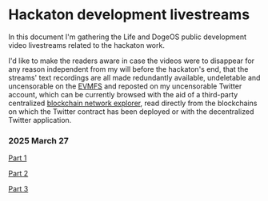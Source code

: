# Hackaton development livestreams

In this document I'm gathering the Life and DogeOS
public development video livestreams related to the hackaton
work.

I'd like to make the readers aware in case the videos
were to disappear for any reason independent from my will
before the hackaton's end, that the streams' text recordings are all
made redundantly available, undeletable and uncensorable on the
[EVMFS](
  https://github.com/themartiancompany/evmfs)
and reposted on my uncensorable Twitter account, which can
be currently browsed with the aid of a third-party centralized
[blockchain network explorer](
  https://gnosisscan.io/address/0x7525fe558b4eafa9e6346846e4027ffab32f80a2?fadd=0x6E5163fC4BFc1511Dbe06bB605cc14a3e462332b),
read directly from the blockchains on which the Twitter
contract has been deployed or with the decentralized
Twitter application.

### 2025 March 27

[Part 1](
  https://x.com/truocolo/status/1905344423220646150)

[Part 2](
  https://x.com/truocolo/status/1905392545850339593)

[Part 3](
  https://x.com/truocolo/status/1905491059452321802)

